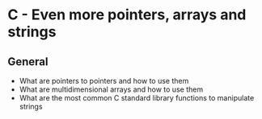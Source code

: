 # C - Even more pointers, arrays and strings

## General
- What are pointers to pointers and how to use them
- What are multidimensional arrays and how to use them
- What are the most common C standard library functions to manipulate strings
